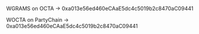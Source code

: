 WGRAMS on OCTA -> 0xa013e56ed460eCAaE5dc4c5019b2c8470aC09441

WOCTA on PartyChain -> 0xa013e56ed460eCAaE5dc4c5019b2c8470aC09441
